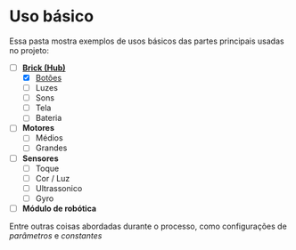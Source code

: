 # Uso básico
Essa pasta mostra exemplos de usos básicos das partes principais usadas no projeto:

- [ ] **[Brick (Hub)](/Brick)**
    - [x] [Botões](/Brick/Botoes)
    - [ ] Luzes
    - [ ] Sons
    - [ ] Tela
    - [ ] Bateria
- [ ] **Motores**
     - [ ] Médios
     - [ ] Grandes
- [ ] **Sensores**
    - [ ] Toque
    - [ ] Cor / Luz
    - [ ] Ultrassonico
    - [ ] Gyro
- [ ] **Módulo de robótica**

Entre outras coisas abordadas durante o processo, como configurações de *parâmetros* e *constantes*
